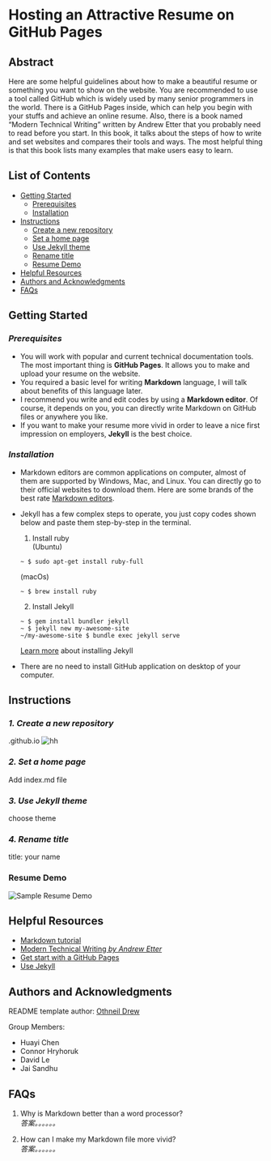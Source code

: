 # **Hosting an Attractive Resume on GitHub Pages**

## **Abstract**
Here are some helpful guidelines about how to make a beautiful resume or something you want to show on the website. You are recommended to use a tool called GitHub which is widely used by many senior programmers in the world. There is a GitHub Pages inside, which can help you begin with your stuffs and achieve an online resume. Also, there is a book named “Modern Technical Writing” written by Andrew Etter that you probably need to read before you start. In this book, it talks about the steps of how to write and set websites and compares their tools and ways. The most helpful thing is that this book lists many examples that make users easy to learn.

## **List of Contents**
+ [Getting Started](#getting-started)  
  + [Prerequisites](#prerequisites)
  + [Installation](#installation)
+ [Instructions](#instructions)  
  + [Create a new repository](#1-create-a-new-repository)
  + [Set a home page](#2-set-a-home-page)
  + [Use Jekyll theme](#3-use-jekyll-theme)
  + [Rename title](#4-rename-title)
  + [Resume Demo](#resume-demo)
+ [Helpful Resources](#helpful-resources)
+ [Authors and Acknowledgments](#authors-and-acknowledgments)
+ [FAQs](#faqs)

## **Getting Started**

### *Prerequisites*
+ You will work with popular and current technical documentation tools. The most important thing is **GitHub Pages**. It allows you to make and upload your resume on the website.  
+ You required a basic level for writing **Markdown** language, I will talk about benefits of this language later.  
+ I recommend you write and edit codes by using a **Markdown editor**. Of course, it depends on you, you can directly write Markdown on GitHub files or anywhere you like.  
+ If you want to make your resume more vivid in order to leave a nice first impression on employers, **Jekyll** is the best choice.

### *Installation*

+ Markdown editors are common applications on computer, almost of them are supported by Windows, Mac, and Linux. You can directly go to their official websites to download them. Here are some brands of the best rate [Markdown editors](https://www.shopify.com/partners/blog/10-of-the-best-markdown-editors).  

+ Jekyll has a few complex steps to operate, you just copy codes shown below and paste them step-by-step in the terminal.

  1. Install ruby  
    (Ubuntu)
    ```shell
    ~ $ sudo apt-get install ruby-full
    ```
    (macOs)
    ```shell
    ~ $ brew install ruby
    ```
  2. Install Jekyll
    ```shell
    ~ $ gem install bundler jekyll
    ~ $ jekyll new my-awesome-site
    ~/my-awesome-site $ bundle exec jekyll serve
    ```
  [Learn more](https://jekyllrb.com/) about installing Jekyll  


+ There are no need to install GitHub application on desktop of your computer.


## **Instructions**

### *1. Create a new repository*
  .github.io
![hh](https://github.com/ChenHuayi131/ChenHuayi131.github.io/blob/main/images/repository.png)

### *2. Set a home page*
  Add index.md file

### *3. Use Jekyll theme*
choose theme

### *4. Rename title*
title: your name

### Resume Demo
![Sample Resume Demo](https://media.giphy.com/media/BVEx2WqttRwTCHYfOK/giphy.gif)

## **Helpful Resources**
+ [Markdown tutorial](https://www.markdowntutorial.com/)
+ [Modern Technical Writing *by Andrew Etter*](https://www.amazon.ca/gp/product/B01A2QL9SS/)
+ [Get start with a GitHub Pages](https://pages.github.com/)
+ [Use Jekyll](https://www.youtube.com/playlist?list=PLLAZ4kZ9dFpOPV5C5Ay0pHaa0RJFhcmcB)

## **Authors and Acknowledgments**
README template author: [Othneil Drew](https://github.com/othneildrew)  

Group Members:  
+ Huayi Chen
+ Connor Hryhoruk
+ David Le
+ Jai Sandhu

## **FAQs**
1.  Why is Markdown better than a word processor?  
  *答案。。。。。。*  

2.  How can I make my Markdown file more vivid?  
  *答案。。。。。。*

